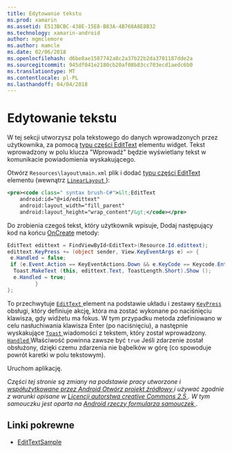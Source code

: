```yaml
---
title: Edytowanie tekstu
ms.prod: xamarin
ms.assetid: E513BCBC-438E-15E8-B83A-4B768A8E8B32
ms.technology: xamarin-android
author: mgmclemore
ms.author: mamcle
ms.date: 02/06/2018
ms.openlocfilehash: d6be8ae1587742a8c2a37b22b2da3701187dde2a
ms.sourcegitcommit: 945df041e2180cb20af08b83cc703ecd1aedc6b0
ms.translationtype: MT
ms.contentlocale: pl-PL
ms.lasthandoff: 04/04/2018
---
```

# <a name="edit-text"></a>Edytowanie tekstu

W tej sekcji utworzysz pola tekstowego do danych wprowadzonych przez użytkownika, za pomocą [typu części EditText](https://developer.xamarin.com/api/type/Android.Widget.EditText/) elementu widget. Tekst wprowadzony w polu klucza "Wprowadź" będzie wyświetlany tekst w komunikacie powiadomienia wyskakującego.

Otwórz <code>Resources\layout\main.xml</code> plik i dodać [typu części EditText](https://developer.xamarin.com/api/type/Android.Widget.EditText/) elementu (wewnątrz [ `LinearLayout` ](https://developer.xamarin.com/api/type/Android.Widget.LinearLayout/)):

```xml
<pre><code class=" syntax brush-C#">&lt;EditText
    android:id="@+id/edittext"
    android:layout_width="fill_parent"
    android:layout_height="wrap_content"/&gt;</code></pre>
```

Do zrobienia czegoś tekst, który użytkownik wpisuje, Dodaj następujący kod na końcu [OnCreate](https://developer.xamarin.com/api/member/Android.App.Activity.OnCreate/) metody:

```csharp
EditText edittext = FindViewById<EditText>(Resource.Id.edittext);
edittext.KeyPress += (object sender, View.KeyEventArgs e) => {
 e.Handled = false;
 if (e.Event.Action == KeyEventActions.Down && e.KeyCode == Keycode.Enter) {
  Toast.MakeText (this, edittext.Text, ToastLength.Short).Show ();
  e.Handled = true;
         }
};
```

To przechwytuje [ `EditText` ](https://developer.xamarin.com/api/type/Android.Widget.EditText/) element na podstawie układu i zestawy [ `KeyPress` ](https://developer.xamarin.com/api/event/Android.Views.View.KeyPress/) obsługi, który definiuje akcję, która ma zostać wykonane po naciśnięciu klawisza, gdy widżetu ma fokus. W tym przypadku metoda zdefiniowano w celu nasłuchiwania klawisza Enter (po naciśnięciu), a następnie wyskakujące [ `Toast` ](https://developer.xamarin.com/api/type/Android.Widget.Toast/) wiadomości z tekstem, który został wprowadzony. [ `Handled` ](https://developer.xamarin.com/api/property/Android.Views.View+KeyEventArgs.Handled/) Właściwość powinna zawsze być `true` Jeśli zdarzenie został obsłużony, dzięki czemu zdarzenia nie bąbelków w górę (co spowoduje powrót karetki w polu tekstowym).

Uruchom aplikację.

*Części tej stronie są zmiany na podstawie pracy utworzone i* [ *współużytkowane przez Android Otwórz projekt źródłowy* ](http://code.google.com/policies.html) *i używać zgodnie z warunki opisane w* [ *Licencji autorstwa creative Commons 2.5* ](http://creativecommons.org/licenses/by/2.5/) *. W tym samouczku jest oparta na* [ *Android rzeczy formularza samouczek* ](http://developer.android.com/resources/tutorials/views/hello-formstuff.html) *.*



## <a name="related-links"></a>Linki pokrewne

- [EditTextSample](https://developer.xamarin.com/samples/monodroid/UserInterface/EditTextSample/)
